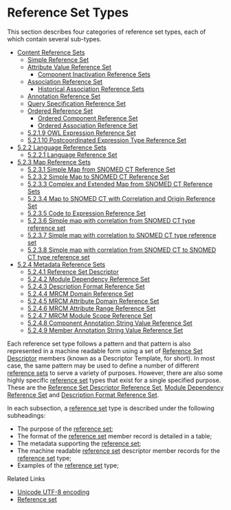 # Reference Set Types

This section describes four categories of reference set types, each of which contain several sub-types.

* [Content Reference Sets](<5.2.1 content-reference-sets/>)
  * [Simple Reference Set](<5.2.1 content-reference-sets/5.2.1.1-simple-reference-set.md>)
  * [Attribute Value Reference Set](../../5-reference-set-release-files-specification/5.2-reference-set-types/5.2.1-content-reference-sets/5.2.1.3-attribute-value-reference-set/5.2.1.3-attribute-value-reference-set.md)
    * [Component Inactivation Reference Sets](<5.2.3 map-reference-sets/5.2.3.1 simple-map-from-snomed-ct-reference-set/5.2.3.1-component-inactivation-reference-sets.md>)
  * [Association Reference Set](../../5-reference-set-release-files-specification/5.2-reference-set-types/5.2.1-content-reference-sets/5.2.1.4-association-reference-set/)
    * [Historical Association Reference Sets](../../5-reference-set-release-files-specification/5.2-reference-set-types/5.2.1-content-reference-sets/5.2.1.4-association-reference-set/5.2.5.1-historical-association-reference-sets.md)
  * [Annotation Reference Set](<5.2.1 content-reference-sets/5.2.1.6-deprecated-annotation-reference-set.md>)
  * [Query Specification Reference Set](<5.2.1 content-reference-sets/5.2.1.7-query-specification-reference-set.md>)
  * [Ordered Reference Set](../../5-reference-set-release-files-specification/5.2-reference-set-types/5.2.1-content-reference-sets/5.2.1.8-ordered-reference-set/)
    * [Ordered Component Reference Set](../../5-reference-set-release-files-specification/5.2-reference-set-types/5.2.1-content-reference-sets/5.2.1.8-ordered-reference-set/5.2.1.5-ordered-association-reference-set-1.md)
    * [Ordered Association Reference Set](../../5-reference-set-release-files-specification/5.2-reference-set-types/5.2.1-content-reference-sets/5.2.1.8-ordered-reference-set/5.2.1.5-ordered-association-reference-set.md)
  * [5.2.1.9 OWL Expression Reference Set](../../5%20reference-set-release-files-specification/5.2%20reference-set-types/5.2.1.9-OWL-Expression-Reference-Set_66486617.html)
  * [5.2.1.10 Postcoordinated Expression Type Reference Set](../../5%20reference-set-release-files-specification/5.2%20reference-set-types/5.2.1.10--Postcoordinated-Expression-Type-Reference-Set_142120942.html)
* [5.2.2 Language Reference Sets](../../5%20reference-set-release-files-specification/5.2%20reference-set-types/5.2.2-Language-Reference-Sets_142120944.html)
  * [5.2.2.1 Language Reference Set](../../5%20reference-set-release-files-specification/5.2%20reference-set-types/5.2.2.1-Language-Reference-Set_28739375.html)
* [5.2.3 Map Reference Sets](../../5%20reference-set-release-files-specification/5.2%20reference-set-types/5.2.3-Map-Reference-Sets_142120945.html)
  * [5.2.3.1 Simple Map from SNOMED CT Reference Set](../../5%20reference-set-release-files-specification/5.2%20reference-set-types/5.2.3.1-Simple-Map-from-SNOMED-CT-Reference-Set_142120946.html)
  * [5.2.3.2 Simple Map to SNOMED CT Reference Set](../../5%20reference-set-release-files-specification/5.2%20reference-set-types/5.2.3.2-Simple-Map-to-SNOMED-CT-Reference-Set_142120947.html)
  * [5.2.3.3 Complex and Extended Map from SNOMED CT Reference Sets](../../5%20reference-set-release-files-specification/5.2%20reference-set-types/5.2.3.3-Complex-and-Extended-Map-from-SNOMED-CT-Reference-Sets_28739374.html)
  * [5.2.3.4 Map to SNOMED CT with Correlation and Origin Reference Set](../../5%20reference-set-release-files-specification/5.2%20reference-set-types/5.2.3.4-Map-to-SNOMED-CT-with-Correlation-and-Origin-Reference-Set_38260134.html)
  * [5.2.3.5 Code to Expression Reference Set](../../5%20reference-set-release-files-specification/5.2%20reference-set-types/5.2.3.5-Code-to-Expression-Reference-Set_38259887.html)
  * [5.2.3.6 Simple map with correlation from SNOMED CT type reference set](../../5%20reference-set-release-files-specification/5.2%20reference-set-types/5.2.3.6-Simple-map-with-correlation-from-SNOMED-CT-type-reference-set_142120948.html)
  * [5.2.3.7 Simple map with correlation to SNOMED CT type reference set](../../5%20reference-set-release-files-specification/5.2%20reference-set-types/5.2.3.7-Simple-map-with-correlation-to-SNOMED-CT-type-reference-set_142120949.html)
  * [5.2.3.8 Simple map with correlation from SNOMED CT to SNOMED CT type reference set](../../5%20reference-set-release-files-specification/5.2%20reference-set-types/5.2.3.8-Simple-map-with-correlation-from-SNOMED-CT-to-SNOMED-CT-type-reference-set_142119867.html)
* [5.2.4 Metadata Reference Sets](../../5%20reference-set-release-files-specification/5.2%20reference-set-types/5.2.4-Metadata-Reference-Sets_142120950.html)
  * [5.2.4.1 Reference Set Descriptor](../../5%20reference-set-release-files-specification/5.2%20reference-set-types/5.2.4.1-Reference-Set-Descriptor_28739369.html)
  * [5.2.4.2 Module Dependency Reference Set](../../5%20reference-set-release-files-specification/5.2%20reference-set-types/5.2.4.2-Module-Dependency-Reference-Set_28739379.html)
  * [5.2.4.3 Description Format Reference Set](../../5%20reference-set-release-files-specification/5.2%20reference-set-types/5.2.4.3-Description-Format-Reference-Set_28739380.html)
  * [5.2.4.4 MRCM Domain Reference Set](../../5%20reference-set-release-files-specification/5.2%20reference-set-types/5.2.4.4-MRCM-Domain-Reference-Set_45529893.html)
  * [5.2.4.5 MRCM Attribute Domain Reference Set](../../5%20reference-set-release-files-specification/5.2%20reference-set-types/5.2.4.5-MRCM-Attribute-Domain-Reference-Set_45529894.html)
  * [5.2.4.6 MRCM Attribute Range Reference Set](../../5%20reference-set-release-files-specification/5.2%20reference-set-types/5.2.4.6-MRCM-Attribute-Range-Reference-Set_45529895.html)
  * [5.2.4.7 MRCM Module Scope Reference Set](../../5%20reference-set-release-files-specification/5.2%20reference-set-types/5.2.4.7-MRCM-Module-Scope-Reference-Set_45529896.html)
  * [5.2.4.8 Component Annotation String Value Reference Set](../../5%20reference-set-release-files-specification/5.2%20reference-set-types/5.2.4.8-Component-Annotation-String-Value-Reference-Set_212339752.html)
  * [5.2.4.9 Member Annotation String Value Reference Set](../../5%20reference-set-release-files-specification/5.2%20reference-set-types/5.2.4.9-Member-Annotation-String-Value-Reference-Set_212339754.html)

Each reference set type follows a pattern and that pattern is also represented in a machine readable form using a set of [Reference Set Descriptor](../../5%20reference-set-release-files-specification/5.2%20reference-set-types/5.2.4.1-Reference-Set-Descriptor_28739369.html) members (known as a Descriptor Template, for short). In most case, the same pattern may be used to define a number of different [reference sets](https://confluence.ihtsdotools.org/display/DOCGLOSS/reference+set) to serve a variety of purposes. However, there are also some highly specific [reference set](https://confluence.ihtsdotools.org/display/DOCGLOSS/reference+set) types that exist for a single specified purpose. These are the [Reference Set Descriptor Reference Set](../../5%20reference-set-release-files-specification/5.2%20reference-set-types/5.2.4.1-Reference-Set-Descriptor_28739369.html), [Module Dependency Reference Set](../../5%20reference-set-release-files-specification/5.2%20reference-set-types/5.2.4.2-Module-Dependency-Reference-Set_28739379.html) and [Description Format Reference Set](../../5%20reference-set-release-files-specification/5.2%20reference-set-types/5.2.4.3-Description-Format-Reference-Set_28739380.html).

In each subsection, a [reference set](https://confluence.ihtsdotools.org/display/DOCGLOSS/reference+set) type is described under the following subheadings:

* The purpose of the [reference set](https://confluence.ihtsdotools.org/display/DOCGLOSS/reference+set);
* The format of the [reference set](https://confluence.ihtsdotools.org/display/DOCGLOSS/reference+set) member record is detailed in a table;
* The metadata supporting the [reference set](https://confluence.ihtsdotools.org/display/DOCGLOSS/reference+set);
* The machine readable [reference set](https://confluence.ihtsdotools.org/display/DOCGLOSS/reference+set) descriptor member records for the [reference set](https://confluence.ihtsdotools.org/display/DOCGLOSS/reference+set) type;
* Examples of the [reference set](https://confluence.ihtsdotools.org/display/DOCGLOSS/reference+set) type;

Related Links

* [Unicode UTF-8 encoding](../../5%20reference-set-release-files-specification/5.2%20reference-set-types/Appendix-C.-Unicode-UTF-8-encoding_33490103.html)
* [Reference set](https://confluence.ihtsdotools.org/display/DOCGLOSS/Reference+set)
